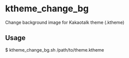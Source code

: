 # ktheme_change_bg
Change background image for Kakaotalk theme (.ktheme)

## Usage
$ ktheme_change_bg.sh /path/to/theme.ktheme
